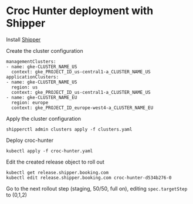 # Croc Hunter deployment with Shipper

Install [Shipper](https://docs.shipper-k8s.io/en/latest/start/install.html)

Create the cluster configuration

```
managementClusters:
- name: gke-CLUSTER_NAME_US
  context: gke_PROJECT_ID_us-central1-a_CLUSTER_NAME_US
applicationClusters:
- name: gke-CLUSTER_NAME_US
  region: us
  context: gke_PROJECT_ID_us-central1-a_CLUSTER_NAME_US
- name: gke-CLUSTER_NAME_EU
  region: europe
  context: gke_PROJECT_ID_europe-west4-a_CLUSTER_NAME_EU
```

Apply the cluster configuration

    shipperctl admin clusters apply -f clusters.yaml

Deploy croc-hunter

    kubectl apply -f croc-hunter.yaml

Edit the created release object to roll out

    kubectl get release.shipper.booking.com
    kubectl edit release.shipper.booking.com croc-hunter-d534b276-0

Go to the next rollout step (staging, 50/50, full on), editing `spec.targetStep` to (0,1,2)
